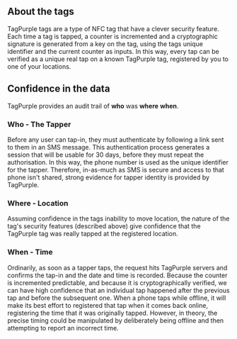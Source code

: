 ## About the tags
TagPurple tags are a type of NFC tag that have a clever security feature.
Each time a tag is tapped, a counter is incremented and a cryptographic signature is generated from a key on the tag, using the tags unique identifier and the current counter as inputs.
In this way, every tap can be verified as a unique real tap on a known TagPurple tag, registered by you to one of your locations.

## Confidence in the data
TagPurple provides an audit trail of **who** was **where** **when**.
### Who - The Tapper
Before any user can tap-in, they must authenticate by following a link sent to them in an SMS message. This authentication process generates a session that will be usable for 30 days, before they must repeat the authorisation. In this way, the phone number is used as the unique identifier for the tapper.
Therefore, in-as-much as SMS is secure and access to that phone isn't shared, strong evidence for tapper identity is provided by TagPurple.
### Where - Location
Assuming confidence in the tags inability to move location, the nature of the tag's security features (described above) give confidence that the TagPurple tag was really tapped at the registered location.
### When - Time
Ordinarily, as soon as a tapper taps, the request hits TagPurple servers and confirms the tap-in and the date and time is recorded. Because the counter is incremented predictable, and because it is cryptographically verified, we can have high confidence that an individual tap happened after the previous tap and before the subsequent one.
When a phone taps while offline, it will make its best effort to registered that tap when it comes back online, registering the time that it was originally tapped.
However, in theory, the precise timing could be manipulated by deliberately being offline and then attempting to report an incorrect time.
<!--stackedit_data:
eyJoaXN0b3J5IjpbMjA1MTQ2NjM3MiwtMTAxNTMzOTM5Nyw5Nz
k5NTYzNzhdfQ==
-->